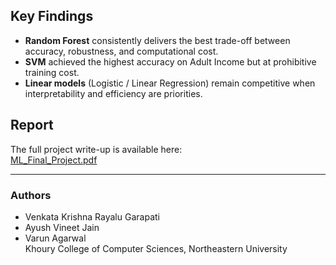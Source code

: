 
## Key Findings
- **Random Forest** consistently delivers the best trade-off between accuracy, robustness, and computational cost.  
- **SVM** achieved the highest accuracy on Adult Income but at prohibitive training cost.  
- **Linear models** (Logistic / Linear Regression) remain competitive when interpretability and efficiency are priorities.  

## Report
The full project write-up is available here:  
[ML_Final_Project.pdf](docs/ML_Final_Project.pdf)

---

### Authors
- Venkata Krishna Rayalu Garapati  
- Ayush Vineet Jain  
- Varun Agarwal  
Khoury College of Computer Sciences, Northeastern University
